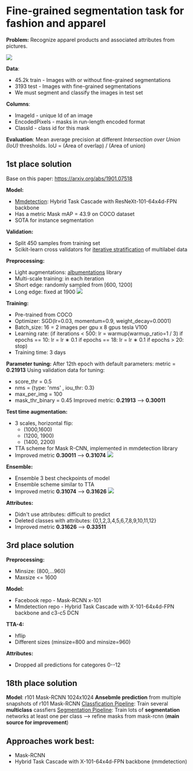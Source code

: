 # Fine-grained segmentation task for fashion and apparel
**Problem:** Recognize apparel products and associated attributes from pictures.

![](https://s3.amazonaws.com/ifashionist/Kaggle/Kaggle3.jpg)

**Data**:
* 45.2k train - Images with or without fine-grained segmentations 
* 3193 test - Images with fine-grained segmentations
* We must segment and classify the images in test set

**Columns**:
* ImageId - unique Id of an image
* EncodedPixels - masks in run-length encoded format
* ClassId - class id for this mask

**Evaluation**: Mean average precision at different *Intersection over Union (IoU)* thresholds. 
IoU = (Area of overlap) / (Area of union)

## 1st place solution
Base on this paper: https://arxiv.org/abs/1901.07518

**Model:**
* [Mmdetection](https://github.com/open-mmlab/mmdetection): Hybrid Task Cascade with ResNeXt-101-64x4d-FPN backbone
* Has a metric Mask mAP = 43.9 on COCO dataset
* SOTA for instance segmentation

**Validation:**
* Split 450 samples from training set
* Scikit-learn cross validators for [iterative stratification](https://github.com/trent-b/iterative-stratification) of multilabel data

**Preprocessing:**
 * Light augmentations:  [albumentations](https://github.com/albumentations-team/albumentations) library
 * Multi-scale training: in each iteration
 * Short edge: randomly sampled from [600, 1200]
 * Long edge: fixed at 1900
![](https://raw.githubusercontent.com/amirassov/kaggle-imaterialist/master/figures/preproc.png)

**Training:**
* Pre-trained from COCO
* Optimizer: SGD(lr=0.03, momentum=0.9, weight_decay=0.0001)
* Batch_size: 16 = 2 images per gpu x 8 gpus tesla V100
* Learning rate:
 (if iterations < 500: lr = warmup(warmup_ratio=1 / 3) if epochs == 10: lr = lr ∗ 0.1 if epochs == 18: lr = lr ∗ 0.1 if epochs > 20: stop)
* Training time: 3 days

**Parameter tuning:**
After 12th epoch with default parameters: metric = **0.21913**
Using validation data for tuning:
* score_thr = 0.5
* nms = {type: 'nms' , iou_thr: 0.3}
* max_per_img = 100
* mask_thr_binary = 0.45
Improved metric: **0.21913** --> **0.30011**

**Test time augmentation:**
* 3 scales, horizontal flip:
    * (1000,1600)
    * (1200, 1900)
    * (1400, 2200)
* TTA scheme for Mask R-CNN, implemented in mmdetection library
* Improved metric **0.30011** --> **0.31074**
![](https://raw.githubusercontent.com/amirassov/kaggle-imaterialist/master/figures/tta.png)

**Ensemble:**
* Ensemble 3 best checkpoints of model
* Ensemble scheme similar to TTA
* Improved metric **0.31074** --> **0.31626**
![](https://raw.githubusercontent.com/amirassov/kaggle-imaterialist/master/figures/ensemble.png)

**Attributes:**
* Didn't use attributes: difficult to predict
* Deleted classes with attributes: {0,1,2,3,4,5,6,7,8,9,10,11,12} 
* Improved metric **0.31626** --> **0.33511**

## 3rd place solution

**Preprocessing:** 
* Minsize: (800,...960)
* Maxsize <= 1600

**Model:**
* Facebook repo - Mask-RCNN x-101
* Mmdetection repo - Hybrid Task Cascade with X-101-64x4d-FPN backbone and c3-c5 DCN

**TTA-4:**
* hflip
* Different sizes (minsize=800 and minsize=960)

**Attributes:**
* Dropped all predictions for categores 0--12

## 18th place solution

**Model**: r101 Mask-RCNN 1024x1024
**Ansebmle prediction** from multiple snapshots of r101 Mask-RCNN
[Classfication Pipeline](https://github.com/musket-ml/classification_training_pipeline): Train several **multiclass** cassfiers
[Segmentation Pipeline](https://github.com/musket-ml/segmentation_training_pipeline): Train lots of **segmentation** networks at least one per class --> refine masks from mask-rcnn (**main source for improvement**)

## Approaches work best:
* Mask-RCNN
* Hybrid Task Cascade with X-101-64x4d-FPN backbone (mmdetection)
